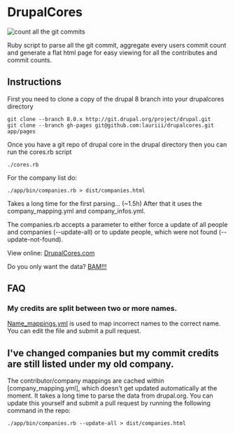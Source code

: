 # DrupalCores
![count all the git commits](https://github.com/ericduran/drupalcores/raw/pystart/img.jpg)

Ruby script to parse all the git commit, aggregate every users commit count and generate
a flat html page for easy viewing for all the contributes and commit counts.

## Instructions
First you need to clone a copy of the drupal 8 branch into your drupalcores directory

    git clone --branch 8.0.x http://git.drupal.org/project/drupal.git
    git clone --branch gh-pages git@github.com:lauriii/drupalcores.git app/pages

Once you have a git repo of drupal core in the drupal directory then you can run the cores.rb script

    ./cores.rb

For the company list do:

    ./app/bin/companies.rb > dist/companies.html

Takes a long time for the first parsing... (~1.5h)
After that it uses the company_mapping.yml and company_infos.yml.

The companies.rb accepts a parameter to either force a update of all people and companies (--update-all)
or to update people, which were not found (--update-not-found).

View online:
 [DrupalCores.com](http://www.drupalcores.com/)

Do you only want the data?
 [BAM!!!](http://www.drupalcores.com/data.json)

## FAQ

### My credits are split between two or more names.
[Name_mappings.yml](https://github.com/lauriii/drupalcores/blob/master/name_mappings.yml) is used to map incorrect names to the correct name. You can edit the file and submit a pull request.

## I've changed companies but my commit credits are still listed under my old company.
The contributor/company mappings are cached within [company_mapping.yml], which doesn't get updated automatically at the moment. It takes a long time to parse the data from drupal.org. You can update this yourself and submit a pull request by running the following command in the repo:

    ./app/bin/companies.rb --update-all > dist/companies.html

